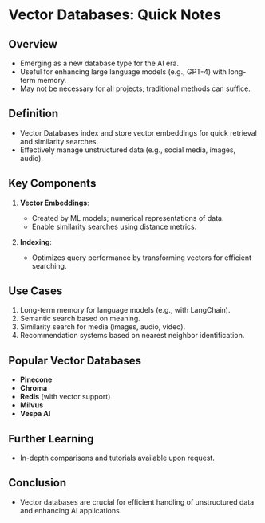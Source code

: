 # Vector Databases: Quick Notes

## Overview
- Emerging as a new database type for the AI era.
- Useful for enhancing large language models (e.g., GPT-4) with long-term memory.
- May not be necessary for all projects; traditional methods can suffice.

## Definition
- Vector Databases index and store vector embeddings for quick retrieval and similarity searches.
- Effectively manage unstructured data (e.g., social media, images, audio).

## Key Components
1. **Vector Embeddings**:
   - Created by ML models; numerical representations of data.
   - Enable similarity searches using distance metrics.

2. **Indexing**:
   - Optimizes query performance by transforming vectors for efficient searching.

## Use Cases
1. Long-term memory for language models (e.g., with LangChain).
2. Semantic search based on meaning.
3. Similarity search for media (images, audio, video).
4. Recommendation systems based on nearest neighbor identification.

## Popular Vector Databases
- **Pinecone**
- **Chroma**
- **Redis** (with vector support)
- **Milvus**
- **Vespa AI**

## Further Learning
- In-depth comparisons and tutorials available upon request.

## Conclusion
- Vector databases are crucial for efficient handling of unstructured data and enhancing AI applications.
